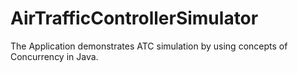 # AirTrafficControllerSimulator
The Application demonstrates ATC simulation by using concepts of Concurrency in Java.
